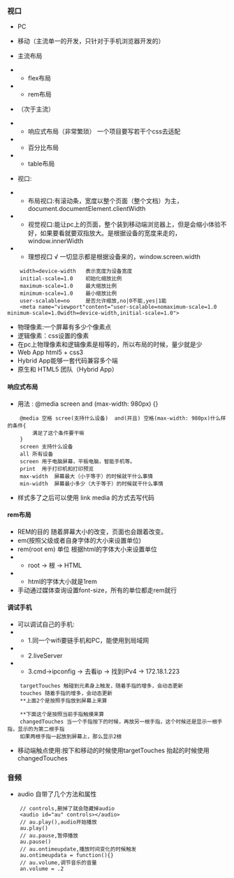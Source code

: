 ### 视口
- PC
- 移动（主流单一的开发，只针对于手机浏览器开发的）
- 主流布局
- - flex布局
- - rem布局
- （次于主流）
- - 响应式布局（非常繁琐） 一个项目要写若干个css去适配
- - 百分比布局
- - table布局

- 视口:
- - 布局视口:有滚动条，宽度以整个页面（整个文档）为主，document.documentElement.clientWidth
- - 视觉视口:能让pc上的页面，整个装到移动端浏览器上，但是会缩小体验不好，如果要看就要双指放大。是根据设备的宽度来走的，window.innerWidth
- - 理想视口  √ 一切显示都是根据设备来的，window.screen.width
```
    width=device-width   表示宽度为设备宽度
    initial-scale=1.0    初始化缩放比例
    maximum-scale=1.0    最大缩放比例
    minimum-scale=1.0    最小缩放比例
    user-scalable=no     是否允许缩放,no|0不能,yes|1能
    <meta name="viewport"content="user-scalable=nomaximum-scale=1.0  minimum-scale=1.0width=device-width,initial-scale=1.0">
```
- 物理像素:一个屏幕有多少个像素点
- 逻辑像素：css设置的像素
- 在pc上物理像素和逻辑像素是相等的，所以布局的时候，量少就是少
- Web App   html5 + css3
- Hybrid App能够一套代码兼容多个端
- 原生和 HTML5 团队（Hybrid App）

#### 响应式布局
- 用法 : @media screen and (max-width: 980px) {}
```
    @media 空格 scree(支持什么设备)  and(并且) 空格(max-width: 980px)什么样的条件{
        满足了这个条件要干嘛
    }
    screen 支持什么设备
    all 所有设备
    screen 用于电脑屏幕，平板电脑，智能手机等。
    print  用于打印机和打印预览
    max-width  屏幕最大（小于等于）的时候就干什么事情
    min-width  屏幕最小多少（大于等于）的时候就干什么事情
```
- 样式多了之后可以使用 link media 的方式去写代码

#### rem布局
- REM的目的 随着屏幕大小的改变，页面也会跟着改变。
- em(按照父级或者自身字体的大小来设置单位)
- rem(root em) 单位  根据html的字体大小来设置单位
- - root -> 根 -> HTML
- - html的字体大小就是1rem
- 手动通过媒体查询设置font-size，所有的单位都走rem就行

#### 调试手机
- 可以调试自己的手机:
- - 1.同一个wifi要链手机和PC，能使用到局域网
- - 2.liveServer
- - 3.cmd->ipconfig -> 去看ip -> 找到IPv4 -> 172.18.1.223
```
    targetTouches 触碰到元素身上触发，随着手指的增多，会动态更新
    touches 随着手指的增多，会动态更新
    **上面2个是按照手指放到屏幕上来算

    **下面这个是按照当前手指触摸来算    
    changedTouches 当一个手指按下的时候，再放另一根手指，这个时候还是显示一根手指，显示的为第二根手指
    如果两根手指一起放到屏幕上，那么显示2根
```

- 移动端触点使用:按下和移动的时候使用targetTouches 抬起的时候使用changedTouches

### 音频
- audio 自带了几个方法和属性
```
    // controls,删掉了就会隐藏掉audio
    <audio id="au" controls></audio>
    // au.play(),audio开始播放
    au.play()
    // au.pause,暂停播放
    au.pause()
    // au.ontimeupdate,播放时间变化的时候触发
    au.ontimeupdata = function(){}
    // au.volume,调节音乐的音量
    an.volume = .2
```